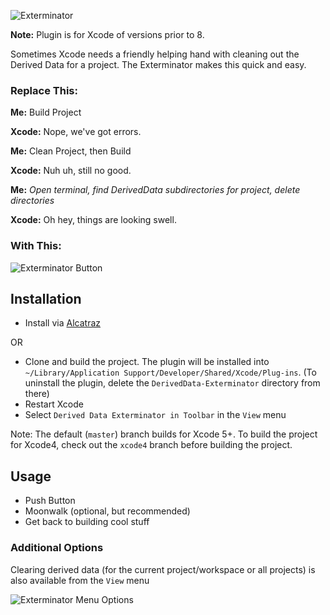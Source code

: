 
![Exterminator](https://github.com/kattrali/deriveddata-exterminator/raw/master/docs/banner@2x.png)

**Note:** Plugin is for Xcode of versions prior to 8.

Sometimes Xcode needs a friendly helping hand with cleaning out the Derived Data for a project. The Exterminator makes this quick and easy.

### Replace This:

**Me:** Build Project

**Xcode:** Nope, we've got errors.

**Me:** Clean Project, then Build

**Xcode:** Nuh uh, still no good.

**Me:** _Open terminal, find DerivedData subdirectories for project, delete directories_

**Xcode:** Oh hey, things are looking swell.


### With This:

![Exterminator Button](https://github.com/kattrali/deriveddata-exterminator/raw/master/docs/exterminator.png)

## Installation

- Install via [Alcatraz](https://github.com/supermarin/Alcatraz)

OR

- Clone and build the project. The plugin will be installed into `~/Library/Application Support/Developer/Shared/Xcode/Plug-ins`. (To uninstall the plugin, delete the `DerivedData-Exterminator` directory from there)
- Restart Xcode
- Select `Derived Data Exterminator in Toolbar` in the `View` menu

Note: The default (`master`) branch builds for Xcode 5+. To build the project for Xcode4, check out the `xcode4` branch before building the project.

## Usage

- Push Button
- Moonwalk (optional, but recommended)
- Get back to building cool stuff

### Additional Options

Clearing derived data (for the current project/workspace or all projects) is also available from the `View` menu

![Exterminator Menu Options](https://github.com/kattrali/deriveddata-exterminator/raw/master/docs/menu.png)
